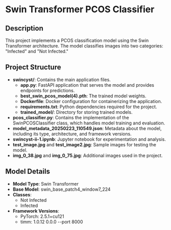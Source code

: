 # Swin Transformer PCOS Classifier

## Description
This project implements a PCOS classification model using the Swin Transformer architecture. The model classifies images into two categories: "Infected" and "Not Infected."

## Project Structure
- **swincyst/**: Contains the main application files.
  - **app.py**: FastAPI application that serves the model and provides endpoints for predictions.
  - **best_swin_pcos_model(4).pth**: The trained model weights.
  - **Dockerfile**: Docker configuration for containerizing the application.
  - **requirements.txt**: Python dependencies required for the project.
  - **trained_model/**: Directory for storing trained models.
- **pcos_classifier.py**: Contains the implementation of the SwinPCOSClassifier class, which handles model training and evaluation.
- **model_metadata_20250223_110549.json**: Metadata about the model, including its type, architecture, and framework versions.
- **swincyst-ii-1.ipynb**: Jupyter notebook for experimentation and analysis.
- **test_image.jpg** and **test_image2.jpg**: Sample images for testing the model.
- **img_0_38.jpg** and **img_0_75.jpg**: Additional images used in the project.

## Model Details
- **Model Type**: Swin Transformer
- **Base Model**: swin_base_patch4_window7_224
- **Classes**: 
  - Not Infected
  - Infected
- **Framework Versions**:
  - PyTorch: 2.5.1+cu121
  - timm: 1.0.12
0.0.0 --port 8000
```

